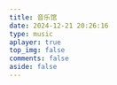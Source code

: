 ```yaml
---
title: 音乐馆
date: 2024-12-21 20:26:16
type: music
aplayer: true
top_img: false
comments: false
aside: false
---
```


